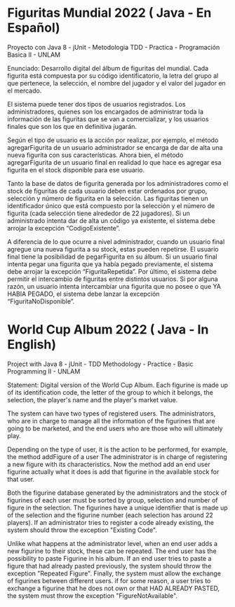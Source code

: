 # Figuritas Mundial 2022 ( Java - En Español)
Proyecto con Java 8 - jUnit - Metodologia TDD - Practica - Programación Basica II - UNLAM

Enunciado:
Desarrollo digital del álbum de figuritas del mundial.
Cada figurita está compuesta por su código identificatorio, la letra del grupo al que pertenece, la selección,
el nombre del jugador y el valor del jugador en el mercado.

El sistema puede tener dos tipos de usuarios registrados. Los administradores, quienes son los encargados
de administrar toda la información de las figuritas que se van a comercializar, y los usuarios finales que son
los que en definitiva jugarán.

Según el tipo de usuario es la acción por realizar, por ejemplo, el método agregarFigurita de un usuario
administrador se encarga de dar de alta una nueva figurita con sus características. Ahora bien, el método
agregarFigurita de un usuario final en realidad lo que hace es agregar esa figurita en el stock disponible
para ese usuario.

Tanto la base de datos de figurita generada por los administradores como el stock de figuritas de cada
usuario deben estar ordenados por grupo, selección y número de figurita en la selección.
Las figuritas tienen un identificador único que está compuesto por la selección y el número de figurita
(cada selección tiene alrededor de 22 jugadores). Si un administrado intenta dar de alta un código ya
existente, el sistema debe arrojar la excepción “CodigoExistente”.

A diferencia de lo que ocurre a nivel administrador, cuando un usuario final agregue una nueva figurita a su
stock, estas pueden repetirse.
El usuario final tiene la posibilidad de pegarFigurita en su álbum. Si un usuario final intenta pegar una
figurita que ya había pegado previamente, el sistema debe arrojar la excepción “FiguritaRepetida”.
Por último, el sistema debe permitir el intercambio de figuritas entre distintos usuarios. Si por alguna
razón, un usuario intenta intercambiar una figurita que no posee o que YA HABIA PEGADO, el sistema debe
lanzar la excepción “FiguritaNoDisponible”.

# World Cup Album 2022 ( Java - In English)
Project with Java 8 - jUnit - TDD Methodology - Practice - Basic Programming II - UNLAM

Statement:
Digital version of the World Cup Album.
Each figurine is made up of its identification code, the letter of the group to which it belongs, the selection,
the player's name and the player's market value.

The system can have two types of registered users. The administrators, who are in charge
to manage all the information of the figurines that are going to be marketed, and the end users who are
those who will ultimately play.

Depending on the type of user, it is the action to be performed, for example, the method addFigure of a user
The administrator is in charge of registering a new figure with its characteristics. Now the method
add an end user figurine actually what it does is add that figurine in the available stock
for that user.

Both the figurine database generated by the administrators and the stock of figurines of each
user must be sorted by group, selection and number of figure in the selection.
The figurines have a unique identifier that is made up of the selection and the figurine number
(each selection has around 22 players). If an administrator tries to register a code already
existing, the system should throw the exception "Existing Code".

Unlike what happens at the administrator level, when an end user adds a new figurine to their
stock, these can be repeated.
The end user has the possibility to paste Figurine in his album. If an end user tries to paste a
figure that had already pasted previously, the system should throw the exception "Repeated Figure".
Finally, the system must allow the exchange of figurines between different users. if for some
reason, a user tries to exchange a figurine that he does not own or that HAD ALREADY PASTED, the system must
throw the exception "FigureNotAvailable".
